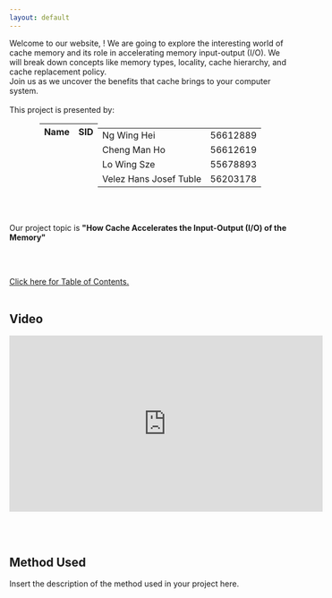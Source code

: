 ```yaml
---
layout: default
---
```

<head>
     <style>
        .centered-table {
            margin-left: auto;
            margin-right: auto;
        }
        .table-container {
            display: flex;
            justify-content: center;
        }
    </style>
    <script>
     function greeting() {
            var firstname = prompt(" What is your first name?");
            if (firstname !== null && firstname !== "") {) {
                firstname = firstname[0].toUpperCase() + firstname.substring(1);
                document.getElementById('message').textContent = 'Hello ' + firstname + '! Welcome to our project!';
                localStorage.setItem("firstname", firstname);
                document.getElementById('firstnamePlaceholder').textContent = firstname;
            } else {
                var firstname = prompt("Plese enter your first name.");
                 localStorage.setItem("firstname", firstname);
                 greeting();
            }
        }
     function checkvisit() {
          var firstname = localStorage.getItem("firstname");
          if (firstname !== null && firstname !== "") {
               document.getElementById('message').textContent = "Welcome back, " + firstname + "!";
               document.getElementById('firstnamePlaceholder').textContent = firstname;
          } else {
               greeting();
          }
          
     }     
  </script>
</head>
    
<body onload='checkvisit();'>
 <div id="message"></div>

<div class="bodytext"><div class="middle">
Welcome to our website, <span id="firstnamePlaceholder"></span>! We are going to explore the interesting world of cache memory and its role in accelerating memory input-output (I/O). We will break down concepts like memory types, locality, cache hierarchy, and cache replacement policy. <br/> Join us as we uncover the benefits that cache brings to your computer system. 
<br/><br/>This project is presented by: <br/>
  <div class="centered-table">
    <table class="table-container">
    <thead>
      <tr>
        <th><b>Name</b></th>
        <th><b>SID</b></th>
      </tr>
    </thead>
    <tbody>
      <tr>
        <td>Ng Wing Hei</td>
        <td>56612889</td>
      </tr>
      <tr>
        <td>Cheng Man Ho</td>
        <td>56612619</td>
      </tr>
      <tr>
        <td>Lo Wing Sze</td>
        <td>55678893</td>
      </tr>
      <tr>
        <td>Velez Hans Josef Tuble</td>
        <td>56203178</td>
      </tr>
    </tbody>
 </table>
</div>

<br/><br/>

Our project topic is <b>"How Cache Accelerates the Input-Output (I/O) of the Memory"</b>

<br/><br/>

<a href="https://cs1102proj-cache.github.io/CS1102/table_of_contents.html">Click here for <u>Table of Contents.</u></a>
<br/><br/>
<div id="video">
    <h2>Video</h2>
    <!-- Replace the src attribute with the URL of your video -->
    <iframe width="560" height="315" src="https://www.youtube.com/embed/your-video-id" frameborder="0" allowfullscreen></iframe>
</div>

<br/><br/>

<div id="method-used">
    <h2>Method Used</h2>
    <p>
        Insert the description of the method used in your project here.
    </p>
</div>

